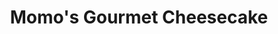 ---
title: "Momo's Gourmet Cheesecake"
url: /salt-lake-city/momos-gourmet-cheesecake/
shop: bakery
---